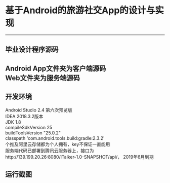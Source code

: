 # 基于Android的旅游社交App的设计与实现
---
## 毕业设计程序源码 
Android App文件夹为客户端源码  
Web文件夹为服务端源码
---
## 开发环境
Android Studio 2.4 第六次预览版  
IDEA 2018.3.2版本  
JDK 1.8  
compileSdkVersion 25  
buildToolsVersion "25.0.2"  
classpath 'com.android.tools.build:gradle:2.3.2'  
个推及阿里云存储都为个人拥有，key不保证一直能用  
服务端代码已部署到腾讯云服务器上，接口为http://139.199.20.26:8080/iTalker-1.0-SNAPSHOT/api/，  2019年6月到期  
## 运行截图
